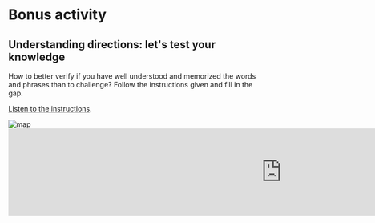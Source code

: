 <h1>Bonus activity</h1>

<h2>Understanding directions: let's test your knowledge</h2>
How to better verify if you have well understood and memorized the words and phrases than to challenge? Follow the instructions given and fill in the gap. <br>

<script> 
function playSound(soundobj) { 
let thissound=document.getElementById(soundobj); 
thissound.play();
}
</script>

<audio id="audio1"> 
<source src="Indications.mp3" type="audio/mpeg"> 
</audio> 

<p>
<a href=”#" onClick="playSound('audio1');event.preventDefault();">Listen to the instructions</a>.
</p>

<img src="https://pbs.twimg.com/media/DJRVaS8XkAEo5yw.jpg" alt="map"> 

<iframe src="https://h5p.org/h5p/embed/686606" width="1090" height="174" frameborder="0" allowfullscreen="allowfullscreen"></iframe><script src="https://h5p.org/sites/all/modules/h5p/library/js/h5p-resizer.js" charset="UTF-8"></script>

